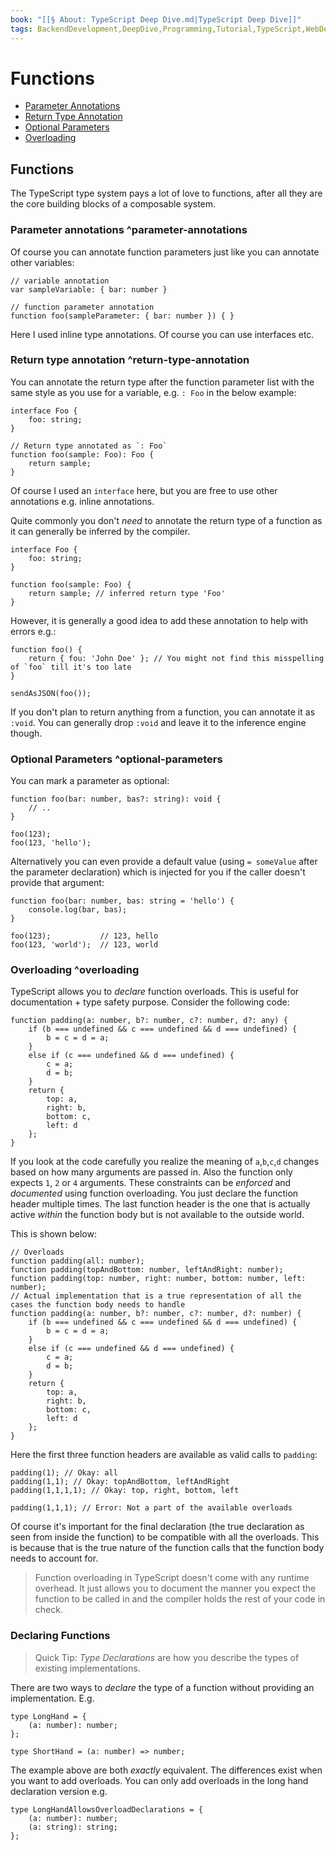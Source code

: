 ```yaml
---
book: "[[§ About꞉ TypeScript Deep Dive.md|TypeScript Deep Dive]]"
tags: BackendDevelopment,DeepDive,Programming,Tutorial,TypeScript,WebDevelopment
---
```


# Functions

- [Parameter Annotations](Functions.md#^parameter-annotations)
- [Return Type Annotation](Functions.md#^return-type-annotation)
- [Optional Parameters](Functions.md#^optional-parameters)
- [Overloading](Functions.md#^overloading)

## Functions

The TypeScript type system pays a lot of love to functions, after all they are the core building blocks of a composable system.

### Parameter annotations ^parameter-annotations

Of course you can annotate function parameters just like you can annotate other variables:

```
// variable annotation
var sampleVariable: { bar: number }

// function parameter annotation
function foo(sampleParameter: { bar: number }) { }
```

Here I used inline type annotations. Of course you can use interfaces etc.

### Return type annotation ^return-type-annotation

You can annotate the return type after the function parameter list with the same style as you use for a variable, e.g. `: Foo` in the below example:

```
interface Foo {
    foo: string;
}

// Return type annotated as `: Foo`
function foo(sample: Foo): Foo {
    return sample;
}
```

Of course I used an `interface` here, but you are free to use other annotations e.g. inline annotations.

Quite commonly you don't _need_ to annotate the return type of a function as it can generally be inferred by the compiler.

```
interface Foo {
    foo: string;
}

function foo(sample: Foo) {
    return sample; // inferred return type 'Foo'
}
```

However, it is generally a good idea to add these annotation to help with errors e.g.:

```
function foo() {
    return { fou: 'John Doe' }; // You might not find this misspelling of `foo` till it's too late
}

sendAsJSON(foo());
```

If you don't plan to return anything from a function, you can annotate it as `:void`. You can generally drop `:void` and leave it to the inference engine though.

### Optional Parameters ^optional-parameters

You can mark a parameter as optional:

```
function foo(bar: number, bas?: string): void {
    // ..
}

foo(123);
foo(123, 'hello');
```

Alternatively you can even provide a default value (using `= someValue` after the parameter declaration) which is injected for you if the caller doesn't provide that argument:

```
function foo(bar: number, bas: string = 'hello') {
    console.log(bar, bas);
}

foo(123);           // 123, hello
foo(123, 'world');  // 123, world
```

### Overloading ^overloading

TypeScript allows you to _declare_ function overloads. This is useful for documentation + type safety purpose. Consider the following code:

```
function padding(a: number, b?: number, c?: number, d?: any) {
    if (b === undefined && c === undefined && d === undefined) {
        b = c = d = a;
    }
    else if (c === undefined && d === undefined) {
        c = a;
        d = b;
    }
    return {
        top: a,
        right: b,
        bottom: c,
        left: d
    };
}
```

If you look at the code carefully you realize the meaning of `a`,`b`,`c`,`d` changes based on how many arguments are passed in. Also the function only expects `1`, `2` or `4` arguments. These constraints can be _enforced_ and _documented_ using function overloading. You just declare the function header multiple times. The last function header is the one that is actually active _within_ the function body but is not available to the outside world.

This is shown below:

```
// Overloads
function padding(all: number);
function padding(topAndBottom: number, leftAndRight: number);
function padding(top: number, right: number, bottom: number, left: number);
// Actual implementation that is a true representation of all the cases the function body needs to handle
function padding(a: number, b?: number, c?: number, d?: number) {
    if (b === undefined && c === undefined && d === undefined) {
        b = c = d = a;
    }
    else if (c === undefined && d === undefined) {
        c = a;
        d = b;
    }
    return {
        top: a,
        right: b,
        bottom: c,
        left: d
    };
}
```

Here the first three function headers are available as valid calls to `padding`:

```
padding(1); // Okay: all
padding(1,1); // Okay: topAndBottom, leftAndRight
padding(1,1,1,1); // Okay: top, right, bottom, left

padding(1,1,1); // Error: Not a part of the available overloads
```

Of course it's important for the final declaration (the true declaration as seen from inside the function) to be compatible with all the overloads. This is because that is the true nature of the function calls that the function body needs to account for.

> Function overloading in TypeScript doesn't come with any runtime overhead. It just allows you to document the manner you expect the function to be called in and the compiler holds the rest of your code in check.

### Declaring Functions

> Quick Tip: _Type Declarations_ are how you describe the types of existing implementations.

There are two ways to _declare_ the type of a function without providing an implementation. E.g.

```
type LongHand = {
    (a: number): number;
};

type ShortHand = (a: number) => number;
```

The example above are both _exactly_ equivalent. The differences exist when you want to add overloads. You can only add overloads in the long hand declaration version e.g.

```
type LongHandAllowsOverloadDeclarations = {
    (a: number): number;
    (a: string): string;
};
```